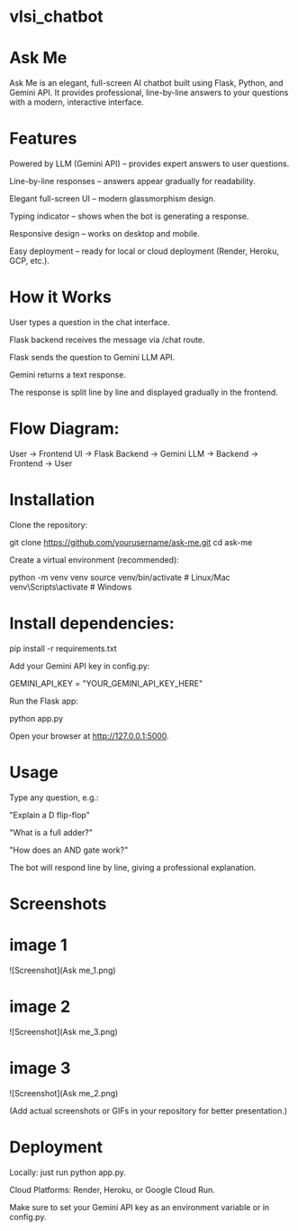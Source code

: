 # vlsi_chatbot

# Ask Me

Ask Me is an elegant, full-screen AI chatbot built using Flask, Python, and Gemini API.
It provides professional, line-by-line answers to your questions with a modern, interactive interface.

# Features

Powered by LLM (Gemini API) – provides expert answers to user questions.

Line-by-line responses – answers appear gradually for readability.

Elegant full-screen UI – modern glassmorphism design.

Typing indicator – shows when the bot is generating a response.

Responsive design – works on desktop and mobile.

Easy deployment – ready for local or cloud deployment (Render, Heroku, GCP, etc.).

# How it Works

User types a question in the chat interface.

Flask backend receives the message via /chat route.

Flask sends the question to Gemini LLM API.

Gemini returns a text response.

The response is split line by line and displayed gradually in the frontend.

# Flow Diagram:

User → Frontend UI → Flask Backend → Gemini LLM → Backend → Frontend → User

# Installation

Clone the repository:

git clone https://github.com/yourusername/ask-me.git
cd ask-me


Create a virtual environment (recommended):

python -m venv venv
source venv/bin/activate  # Linux/Mac
venv\Scripts\activate     # Windows


# Install dependencies:

pip install -r requirements.txt


Add your Gemini API key in config.py:

GEMINI_API_KEY = "YOUR_GEMINI_API_KEY_HERE"


Run the Flask app:

python app.py


Open your browser at http://127.0.0.1:5000.

# Usage

Type any question, e.g.:

"Explain a D flip-flop"

"What is a full adder?"

"How does an AND gate work?"

The bot will respond line by line, giving a professional explanation.

# Screenshots
# image 1
![Screenshot](Ask me_1.png)

# image 2
![Screenshot](Ask me_3.png)

# image 3
![Screenshot](Ask me_2.png)


(Add actual screenshots or GIFs in your repository for better presentation.)

# Deployment

Locally: just run python app.py.

Cloud Platforms: Render, Heroku, or Google Cloud Run.

Make sure to set your Gemini API key as an environment variable or in config.py.
